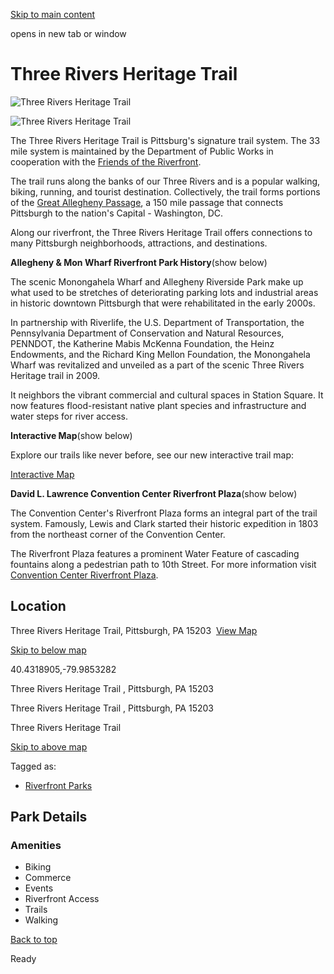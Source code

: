 [Skip to main content](https://www.pittsburghpa.gov/Recreation-Events/Parks/Our-Parks/Three-Rivers-Heritage-Trail#main-content)

opens in new tab or window

# Three Rivers Heritage Trail

![Three Rivers Heritage Trail](https://www.pittsburghpa.gov/files/assets/city/v/1/parks/images/parks/three-rivers-heritage-trail.jpg?dimension=pageimage&w=480)

![Three Rivers Heritage Trail](https://www.pittsburghpa.gov/files/assets/city/v/1/parks/images/parks/15208_three-rivers-hertiage-trail.jpg)

The Three Rivers Heritage Trail is Pittsburg's signature trail system. The 33 mile system is maintained by the Department of Public Works in cooperation with the [Friends of the Riverfront](https://friendsoftheriverfront.org/).

The trail runs along the banks of our Three Rivers and is a popular walking, biking, running, and tourist destination. Collectively, the trail forms portions of the [Great Allegheny Passage](https://gaptrail.org/), a 150 mile passage that connects Pittsburgh to the nation's Capital - Washington, DC.

Along our riverfront, the Three Rivers Heritage Trail offers connections to many Pittsburgh neighborhoods, attractions, and destinations.

**Allegheny & Mon Wharf Riverfront Park History**(show below)

The scenic Monongahela Wharf and Allegheny Riverside Park make up what used to be stretches of deteriorating parking lots and industrial areas in historic downtown Pittsburgh that were rehabilitated in the early 2000s.

In partnership with Riverlife, the U.S. Department of Transportation, the Pennsylvania Department of Conservation and Natural Resources, PENNDOT, the Katherine Mabis McKenna Foundation, the Heinz Endowments, and the Richard King Mellon Foundation, the Monongahela Wharf was revitalized and unveiled as a part of the scenic Three Rivers Heritage trail in 2009.

It neighbors the vibrant commercial and cultural spaces in Station Square. It now features flood-resistant native plant species and infrastructure and water steps for river access.

**Interactive Map**(show below)

Explore our trails like never before, see our new interactive trail map:

[Interactive Map](https://pittsburghpa.maps.arcgis.com/apps/Profile/index.html?appid=dc107698cf4446848b2b662c73e71474)

**David L. Lawrence Convention Center Riverfront Plaza**(show below)

The Convention Center's Riverfront Plaza forms an integral part of the trail system. Famously, Lewis and Clark started their historic expedition in 1803 from the northeast corner of the Convention Center.

The Riverfront Plaza features a prominent Water Feature of cascading fountains along a pedestrian path to 10th Street. For more information visit [Convention Center Riverfront Plaza](https://www.pgh-sea.com/index.php?path=park-rf-plaza).

## Location

Three Rivers Heritage Trail, Pittsburgh, PA 15203  [View Map](https://maps.google.com/?q=%20Three%20Rivers%20Heritage%20Trail%20%20Pittsburgh,%20PA%2015203)

[Skip to below map](https://www.pittsburghpa.gov/Recreation-Events/Parks/Our-Parks/Three-Rivers-Heritage-Trail#map-bottom)

40.4318905,-79.9853282


Three Rivers Heritage Trail ,
Pittsburgh, PA 15203


Three Rivers Heritage Trail ,
Pittsburgh, PA 15203

Three Rivers Heritage Trail


[Skip to above map](https://www.pittsburghpa.gov/Recreation-Events/Parks/Our-Parks/Three-Rivers-Heritage-Trail#map-top)

Tagged as:

- [Riverfront Parks](https://www.pittsburghpa.gov/Recreation-Events/Parks/Our-Parks/Three-Rivers-Heritage-Trail?dlv_OC%20CL%20City%20Parks%20Reserves%20Listing=(dd_OC%20Park%20Categories=Riverfront%20Parks))

## Park Details

### Amenities

- Biking
- Commerce
- Events
- Riverfront Access
- Trails
- Walking

[Back to top](https://www.pittsburghpa.gov/Recreation-Events/Parks/Our-Parks/Three-Rivers-Heritage-Trail#body-top)

Ready
